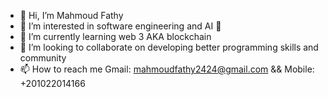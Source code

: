 - 👋 Hi, I’m Mahmoud Fathy 
- 👀 I’m interested in software engineering and AI 🤖
- 🌱 I’m currently learning web 3 AKA blockchain
- 💞️ I’m looking to collaborate on developing better programming skills and community
- 📫 How to reach me Gmail: mahmoudfathy2424@gmail.com && Mobile: +201022014166

<!---
mahmoudfathy557/mahmoudfathy557 is a ✨ special ✨ repository because its `README.md` (this file) appears on your GitHub profile.
You can click the Preview link to take a look at your changes.
--->
